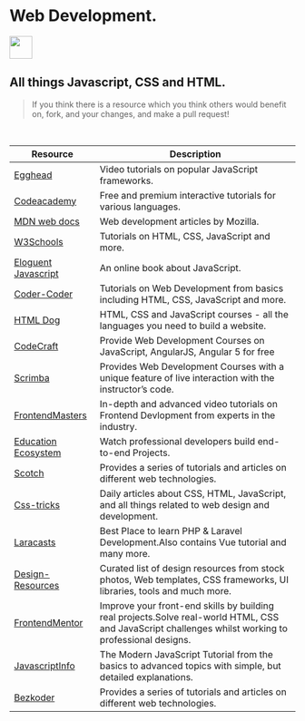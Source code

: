 # Web Development.
<img src="https://image.flaticon.com/icons/png/128/234/234073.png" height="40px"/>

## All things Javascript, CSS and HTML.
> If you think there is a resource which you think others would benefit on, fork, and your changes, and make a pull request!
<br>

| Resource                                                                            | Description                                                                                                                                          |
| ----------------------------------------------------------------------------------- | ---------------------------------------------------------------------------------------------------------------------------------------------------- |
| [Egghead](https://egghead.io/)                                                      | Video tutorials on popular JavaScript frameworks.                                                                                                    |
| [Codeacademy](https://www.codecademy.com/)                                          | Free and premium interactive tutorials for various languages.                                                                                        |
| [MDN web docs](https://developer.mozilla.org/en-US/docs/Learn)                      | Web development articles by Mozilla.                                                                                                                 |
| [W3Schools](https://www.w3schools.com/)                                             | Tutorials on HTML, CSS, JavaScript and more.                                                                                                         |
| [Eloguent Javascript](https://eloquentjavascript.net/)                              | An online book about JavaScript.                                                                                                                     |
| [Coder-Coder](https://coder-coder.com/)                                             | Tutorials on Web Development from basics including HTML, CSS, JavaScript and more.                                                                   |
| [HTML Dog](https://www.htmldog.com/)                                                | HTML, CSS and JavaScript courses - all the languages you need to build a website.                                                                    |
| [CodeCraft](https://codecraft.tv/)                                                  | Provide Web Development Courses on JavaScript, AngularJS, Angular 5 for free                                                                         |
| [Scrimba](https://scrimba.com/)                                                     | Provides Web Development Courses with a unique feature of live interaction with the instructor’s code.                                               |
| [FrontendMasters](https://frontendmasters.com/)                                     | In-depth and advanced video tutorials on Frontend Devlopment from experts in the industry.                                                           |
| [Education Ecosystem](https://www.education-ecosystem.com/)                         | Watch professional developers build end-to-end Projects.                                                                                             |
| [Scotch](https://scotch.io/)                                                        | Provides a series of tutorials and articles on different web technologies.                                                                           |
| [Css-tricks](https://css-tricks.com/)                                               | Daily articles about CSS, HTML, JavaScript, and all things related to web design and development.                                                    |
| [Laracasts](https://laracasts.com/)                                                 | Best Place to learn PHP & Laravel Development.Also contains Vue tutorial and many more.                                                              |
| [Design-Resources](https://github.com/bradtraversy/design-resources-for-developers) | Curated list of design resources from stock photos, Web templates, CSS frameworks, UI libraries, tools and much more.                                |
| [FrontendMentor](https://www.frontendmentor.io)                                     | Improve your front-end skills by building real projects.Solve real-world HTML, CSS and JavaScript challenges whilst working to professional designs. |
| [JavascriptInfo](https://javascript.info/)                                          | The Modern JavaScript Tutorial from the basics to advanced topics with simple, but detailed explanations.                                            |
| [Bezkoder](https://bezkoder.com/)                                                   | Provides a series of tutorials and articles on different web technologies.                                                                           |
